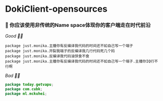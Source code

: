 # DokiClient-opensources

### 💩 你应该使用非传统的Name space体现你的客户端走在时代前沿
_Good 👍🏻_

```javap
package just.monika.主播你有反编译我代码的时间还不如自己写一个端子
package just.monika.开裂我端子的反编译我几行代码死几个妈
package just.monika.反编译我代码油饼食不食
package just.monika.主播你有反编译我代码的时间还不如自己写一个端子.主播你IQ行不行啊
```

_Bad 👎🏻_

```java
package today.getvapu;
package com.cubk;
package ml.mckuhei;
```
